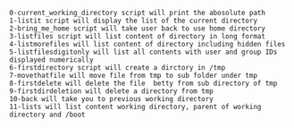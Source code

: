 ~~~~~~~~~~~~~~~~~~~~~~~~~~~~~~~~~~~~~~~~~~~~~~~~~~~~~~~~~~~~~~~~~~~~~~~~~~~~~~~
0-current_working_directory script will print the abosolute path
1-listit script will display the list of the current directory
2-bring_me_home script will take user back to use home directory
3-listfiles script will list content of directory in long format
4-listmorefiles will list content of directory including hidden files
5-listfilesdigitonly will list all contents with user and group IDs displayed numerically
6-firstdirectory script will create a dirctory in /tmp
7-movethatfile will move file from tmp to sub folder under tmp
8-firstdelete will delete the file  betty from sub directory of tmp
9-firstdirdeletion will delete a directory from tmp
10-back will take you to previous working directory
11-lists will list content working directory, parent of working directory and /boot											
~~~~~~~~~~~~~~~~~~~~~~~~~~~~~~~~~~~~~~~~~~~~~~~~~~~~~~~~~~~~~~~~~~~~~~~~~~~~~~~~ 
